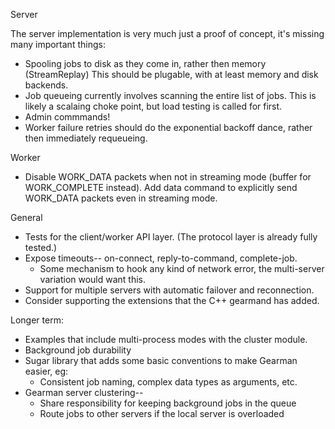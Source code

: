 Server

The server implementation is very much just a proof of concept, it's
missing many important things:

* Spooling jobs to disk as they come in, rather then memory (StreamReplay)
  This should be plugable, with at least memory and disk backends.
* Job queueing currently involves scanning the entire list of jobs. This is
  likely a scalaing choke point, but load testing is called for first.
* Admin commmands!
* Worker failure retries should do the exponential backoff dance, rather then immediately requeueing.

Worker

* Disable WORK_DATA packets when not in streaming mode (buffer for
  WORK_COMPLETE instead).  Add data command to explicitly send WORK_DATA
  packets even in streaming mode.

General

* Tests for the client/worker API layer. (The protocol layer is already fully tested.)
* Expose timeouts-- on-connect, reply-to-command, complete-job.
  * Some mechanism to hook any kind of network error, the multi-server variation would want this.
* Support for multiple servers with automatic failover and reconnection.
* Consider supporting the extensions that the C++ gearmand has added.

Longer term:

* Examples that include multi-process modes with the cluster module.
* Background job durability
* Sugar library that adds some basic conventions to make Gearman easier, eg:
  * Consistent job naming, complex data types as arguments, etc.
* Gearman server clustering--
  * Share responsibility for keeping background jobs in the queue
  * Route jobs to other servers if the local server is overloaded
